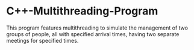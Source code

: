 # C++-Multithreading-Program
This program features multithreading to simulate the management of two groups of people, all with specified arrival times, having two separate meetings for specified times.
